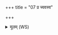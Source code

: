 +++
title = "07 प्र च्यवस्व"

+++
<details><summary>मूलम् (WS)</summary>

प्र च्यवस्व तन्वं सं भरस्व मा ते गात्रा वि हायि मो शरीरम्।  
मनो निविष्टमनुसंविशस्व यत्र भूमेर्जुषसे तत्र गच्छ ॥ ७ ॥
</details>